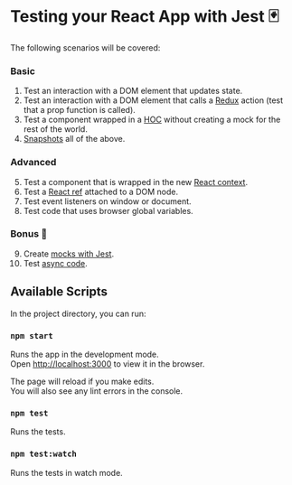 # Testing your React App with Jest 🃏

The following scenarios will be covered:

### Basic
1. Test an interaction with a DOM element that updates state.
1. Test an interaction with a DOM element that calls a [Redux](https://redux.js.org/) action (test that a prop function is called).
1. Test a component wrapped in a [HOC](https://reactjs.org/docs/higher-order-components.html) without creating a mock for the rest of the world.
1. [Snapshots](https://jestjs.io/docs/en/snapshot-testing) all of the above.

### Advanced
5. Test a component that is wrapped in the new [React context](https://reactjs.org/docs/context.html).
1. Test a [React ref](https://reactjs.org/docs/refs-and-the-dom.html) attached to a DOM node.
1. Test event listeners on window or document.
1. Test code that uses browser global variables.

### Bonus 🎉
9. Create [mocks with Jest](https://jestjs.io/docs/en/manual-mocks).
1. Test [async code](https://jestjs.io/docs/en/tutorial-async).


## Available Scripts

In the project directory, you can run:

### `npm start`

Runs the app in the development mode.<br>
Open [http://localhost:3000](http://localhost:3000) to view it in the browser.

The page will reload if you make edits.<br>
You will also see any lint errors in the console.

### `npm test`

Runs the tests.

### `npm test:watch`

Runs the tests in watch mode.
